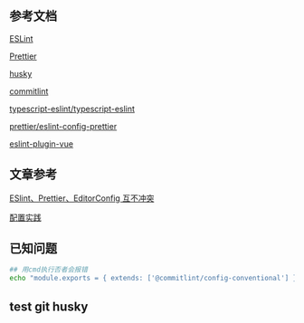 ## 参考文档

[ESLint](https://cn.eslint.org/)

[Prettier](https://www.prettier.cn/)

[husky](https://typicode.github.io/husky/)

[commitlint](https://commitlint.js.org/)

[typescript-eslint/typescript-eslint](https://typescript-eslint.io/)

[prettier/eslint-config-prettier](https://github.com/prettier/eslint-config-prettier/)

[eslint-plugin-vue](https://eslint.vuejs.org/)

## 文章参考

[ESlint、Prettier、EditorConfig 互不冲突](https://juejin.cn/post/6971783776221265927)

[配置实践](https://www.jianshu.com/p/77f715968e51)

## 已知问题

```sh
## 用cmd执行否者会报错
echo "module.exports = { extends: ['@commitlint/config-conventional'] }" > commitlint.config.js
```

## test git husky
